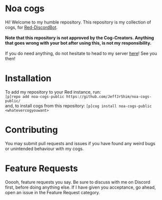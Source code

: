 # Noa cogs <br>
Hi! Welcome to my humble repository. This repository is my collection of cogs, for [Red-DiscordBot](https://github.com/Cog-Creators/Red-DiscordBot). <br><br>
**Note that this repository is not approved by the Cog-Creators. Anything that goes wrong with your bot after using this, is not my responsibility.** <br><br>
If you do need anything, do not hesitate to head to my server [here](https://discord.gg/RSAetqdhRU)! See you then!

# Installation <br>
To add my repository to your Red instance, run: <br>
`[p]repo add noa-cogs-public https://github.com/JeffJrShim/noa-cogs-public/`<br>
and, to install cogs from this repository:
`[p]cog install noa-cogs-public <whatevercogyouwant>`<br>

# Contributing <br>
You may submit pull requests and issues if you have found any weird bugs or unintended behaviour with my cogs. <br>

# Feature Requests <br>
Ooooh, feature requests you say. Be sure to discuss with me on Discord first, before doing anything else. If I have given you acceptance, go ahead, open an issue in the Feature Request category. 
